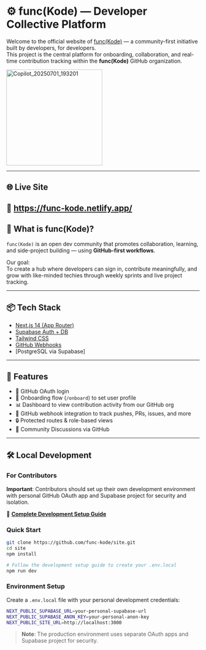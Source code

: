 # ⚙️ func(Kode) — Developer Collective Platform

Welcome to the official website of [func(Kode)](https://func-kode.netlify.app/) — a community-first initiative built by developers, for developers.  
This project is the central platform for onboarding, collaboration, and real-time contribution tracking within the **func(Kode)** GitHub organization.

<img width="250" height="250" alt="Copilot_20250701_193201" src="https://github.com/user-attachments/assets/8f3c155a-3722-45a7-a86e-3894d83922e4" />

---

## 🌐 Live Site

🔗 https://func-kode.netlify.app/
---

## 🧠 What is func(Kode)?

`func(Kode)` is an open dev community that promotes collaboration, learning, and side-project building — using **GitHub-first workflows**.

Our goal:  
To create a hub where developers can sign in, contribute meaningfully, and grow with like-minded techies through weekly sprints and live project tracking.

---

## 📦 Tech Stack

- [Next.js 14 (App Router)](https://nextjs.org/)
- [Supabase Auth + DB](https://supabase.com/)
- [Tailwind CSS](https://tailwindcss.com/)
- [GitHub Webhooks](https://docs.github.com/en/developers/webhooks-and-events/about-webhooks)
- [PostgreSQL via Supabase]

---

## 🚀 Features

- 🔐 GitHub OAuth login
- 🧑 Onboarding flow (`/onboard`) to set user profile
- 📊 Dashboard to view contribution activity from our GitHub org
- 🔔 GitHub webhook integration to track pushes, PRs, issues, and more
- 🔒 Protected routes & role-based views
- 💬 Community Discussions via GitHub

---

## 🛠️ Local Development

### For Contributors

**Important**: Contributors should set up their own development environment with personal GitHub OAuth app and Supabase project for security and isolation.

📖 **[Complete Development Setup Guide](./docs/DEVELOPMENT_SETUP.md)**

### Quick Start

```bash
git clone https://github.com/func-kode/site.git
cd site
npm install

# Follow the development setup guide to create your .env.local
npm run dev
```

### Environment Setup

Create a `.env.local` file with your personal development credentials:

```bash
NEXT_PUBLIC_SUPABASE_URL=your-personal-supabase-url
NEXT_PUBLIC_SUPABASE_ANON_KEY=your-personal-anon-key
NEXT_PUBLIC_SITE_URL=http://localhost:3000
```

> **Note**: The production environment uses separate OAuth apps and Supabase project for security.
